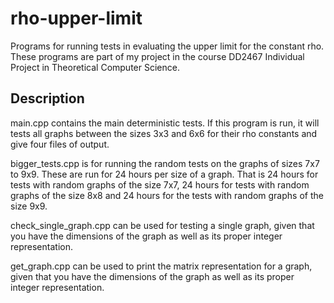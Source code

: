 # rho-upper-limit
Programs for running tests in evaluating the upper limit for the constant rho.
These programs are part of my project in the course DD2467 Individual Project in Theoretical Computer Science.

## Description
main.cpp contains the main deterministic tests. If this program is run, it will tests all graphs between the sizes 3x3 and 6x6 for their rho constants and give four files of output. 

bigger_tests.cpp is for running the random tests on the graphs of sizes 7x7 to 9x9. These are run for 24 hours per size of a graph. 
That is 24 hours for tests with random graphs of the size 7x7, 24 hours for tests with random graphs of the size 8x8 and 24 hours for the tests with random graphs of the size 9x9.

check_single_graph.cpp can be used for testing a single graph, given that you have the dimensions of the graph as well as its proper integer representation. 

get_graph.cpp can be used to print the matrix representation for a graph, given that you have the dimensions of the graph as well as its proper integer representation. 
